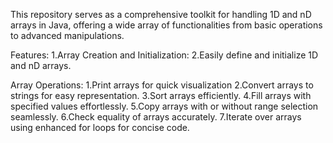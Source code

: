 This repository serves as a comprehensive toolkit for handling 1D and nD arrays in Java, offering a wide array of functionalities from basic operations to advanced manipulations.

Features:
1.Array Creation and Initialization:
2.Easily define and initialize 1D and nD arrays.

Array Operations:
1.Print arrays for quick visualization
2.Convert arrays to strings for easy representation.
3.Sort arrays efficiently.
4.Fill arrays with specified values effortlessly.
5.Copy arrays with or without range selection seamlessly.
6.Check equality of arrays accurately.
7.Iterate over arrays using enhanced for loops for concise code.
